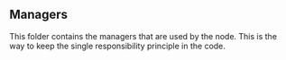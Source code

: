 ## Managers

This folder contains the managers that are used by the node.
This is the way to keep the single responsibility principle in the code.